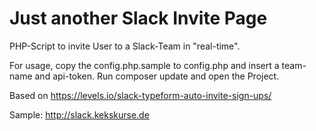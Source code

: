 # Just another Slack Invite Page
PHP-Script to invite User to a Slack-Team in "real-time".

For usage, copy the config.php.sample to config.php and insert a team-name and api-token. Run composer update and open the Project.

Based on https://levels.io/slack-typeform-auto-invite-sign-ups/

Sample: http://slack.kekskurse.de
